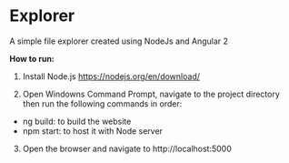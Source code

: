 
Explorer
===============
A simple file explorer created using NodeJs and Angular 2

**How to run:**

1. Install Node.js
https://nodejs.org/en/download/

2. Open Windowns Command Prompt, navigate to the project directory then run the following commands in order:
- ng build: to build the website
- npm start: to host it with Node server

3. Open the browser and navigate to http://localhost:5000
